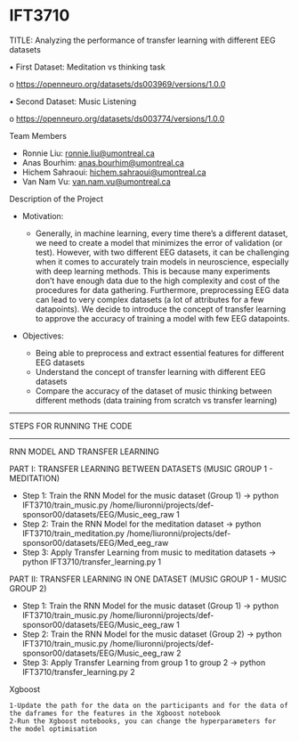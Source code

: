 # IFT3710

TITLE: Analyzing the performance of transfer learning with different EEG datasets

• First Dataset: Meditation vs thinking task

o https://openneuro.org/datasets/ds003969/versions/1.0.0

• Second Dataset: Music Listening

o https://openneuro.org/datasets/ds003774/versions/1.0.0

Team Members
- Ronnie Liu: ronnie.liu@umontreal.ca
- Anas Bourhim: anas.bourhim@umontreal.ca
- Hichem Sahraoui: hichem.sahraoui@umontreal.ca
- Van Nam Vu: van.nam.vu@umontreal.ca

Description of the Project
- Motivation:
  - Generally, in machine learning, every time there’s a different dataset, we need to
create a model that minimizes the error of validation (or test). However, with two
different EEG datasets, it can be challenging when it comes to accurately train
models in neuroscience, especially with deep learning methods. This is because
many experiments don’t have enough data due to the high complexity and cost of
the procedures for data gathering. Furthermore, preprocessing EEG data can lead
to very complex datasets (a lot of attributes for a few datapoints). We decide to
introduce the concept of transfer learning to approve the accuracy of training a
model with few EEG datapoints.

- Objectives:
  - Being able to preprocess and extract essential features for different EEG datasets
  - Understand the concept of transfer learning with different EEG datasets
  - Compare the accuracy of the dataset of music thinking between different methods
  (data training from scratch vs transfer learning)

**************************
STEPS FOR RUNNING THE CODE
**************************

RNN MODEL AND TRANSFER LEARNING

PART I: TRANSFER LEARNING BETWEEN DATASETS (MUSIC GROUP 1 - MEDITATION)
- Step 1: Train the RNN Model for the music dataset (Group 1)
	-> python IFT3710/train_music.py /home/liuronni/projects/def-sponsor00/datasets/EEG/Music_eeg_raw 1
- Step 2: Train the RNN Model for the meditation dataset
	-> python IFT3710/train_meditation.py /home/liuronni/projects/def-sponsor00/datasets/EEG/Med_eeg_raw
- Step 3: Apply Transfer Learning from music to meditation datasets
	-> python IFT3710/transfer_learning.py 1

PART II: TRANSFER LEARNING IN ONE DATASET (MUSIC GROUP 1 - MUSIC GROUP 2)
- Step 1: Train the RNN Model for the music dataset (Group 1)
	-> python IFT3710/train_music.py /home/liuronni/projects/def-sponsor00/datasets/EEG/Music_eeg_raw 1
- Step 2: Train the RNN Model for the music dataset (Group 2)
	-> python IFT3710/train_music.py /home/liuronni/projects/def-sponsor00/datasets/EEG/Music_eeg_raw 2
- Step 3: Apply Transfer Learning from group 1 to group 2
	-> python IFT3710/transfer_learning.py 2

Xgboost

	1-Update the path for the data on the participants and for the data of the daframes for the features in the Xgboost notebook
	2-Run the Xgboost notebooks, you can change the hyperparameters for the model optimisation



